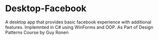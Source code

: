 # Desktop-Facebook
A desktop app that provides basic facebook experience with additional features. 
Implemnted in C# using WinForms and OOP.
As Part of Design Patterns Course by Guy Ronen
